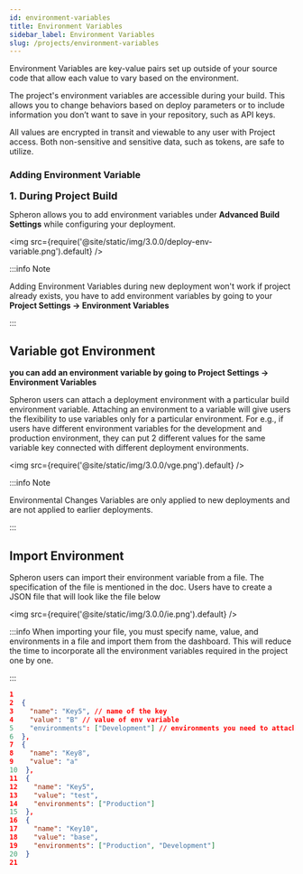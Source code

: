 ```yaml
---
id: environment-variables
title: Environment Variables
sidebar_label: Environment Variables
slug: /projects/environment-variables
---
```


Environment Variables are key-value pairs set up outside of your source code that allow each value to vary based on the environment.

The project's environment variables are accessible during your build. This allows you to change behaviors based on deploy parameters or to include information you don’t want to save in your repository, such as API keys.

All values are encrypted in transit and viewable to any user with Project access. Both non-sensitive and sensitive data, such as tokens, are safe to utilize.

### Adding Environment Variable

<font size="4"><b>1. During Project Build</b></font>

Spheron allows you to add environment variables under <b>Advanced Build Settings</b> while configuring your deployment.

<img src={require('@site/static/img/3.0.0/deploy-env-variable.png').default} />

:::info Note

Adding Environment Variables during new deployment won't work if project already exists, you have to add environment variables by going to your **Project Settings -> Environment Variables**

:::


## Variable got Environment

<strong>you can add an environment variable by going to Project Settings -> Environment Variables </strong>

Spheron users can attach a deployment environment with a particular build environment variable. Attaching an environment to a variable will give users the flexibility to use variables only for a particular environment. For e.g., if users have different environment variables for the development and production environment, they can put 2 different values for the same variable key connected with different deployment environments.

<img src={require('@site/static/img/3.0.0/vge.png').default} />

:::info Note

Environmental Changes Variables are only applied to new deployments and are not applied to earlier deployments.

:::

## Import Environment

Spheron users can import their environment variable from a file. The specification of the file is mentioned in the doc. Users have to create a JSON file that will look like the file below

<img src={require('@site/static/img/3.0.0/ie.png').default} />

:::info
When importing your file, you must specify name, value, and environments in a file and import them from the dashboard. This will reduce the time to incorporate all the environment variables required in the project one by one.

:::

```json
1
2  {
3    "name": "Key5", // name of the key
4    "value": "B" // value of env variable
5    "environments": ["Development"] // environments you need to attach to the variable
6  },
7  {
8    "name": "Key8",
9    "value": "a"
10  },
11  {
12    "name": "Key5",
13    "value": "test",
14    "environments": ["Production"]
15  },
16  {
17    "name": "Key10",
18    "value": "base",
19    "environments": ["Production", "Development"]
20  }
21

```

